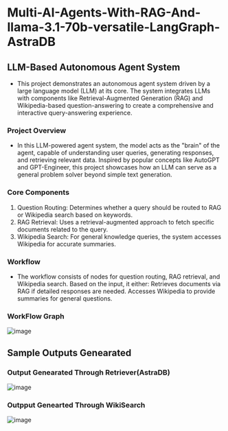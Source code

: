 # Multi-AI-Agents-With-RAG-And-llama-3.1-70b-versatile-LangGraph-AstraDB
## LLM-Based Autonomous Agent System
- This project demonstrates an autonomous agent system driven by a large language model (LLM) at its core. The system integrates LLMs with components like Retrieval-Augmented Generation (RAG) and Wikipedia-based question-answering to create a comprehensive and interactive query-answering experience.

### Project Overview
- In this LLM-powered agent system, the model acts as the "brain" of the agent, capable of understanding user queries, generating responses, and retrieving relevant data. Inspired by popular concepts like AutoGPT and GPT-Engineer, this project showcases how an LLM can serve as a general problem solver beyond simple text generation.

### Core Components
1. Question Routing: Determines whether a query should be routed to RAG or Wikipedia search based on keywords.
2. RAG Retrieval: Uses a retrieval-augmented approach to fetch specific documents related to the query.
3. Wikipedia Search: For general knowledge queries, the system accesses Wikipedia for accurate summaries.

### Workflow
- The workflow consists of nodes for question routing, RAG retrieval, and Wikipedia search. 
Based on the input, it either:
Retrieves documents via RAG if detailed responses are needed.
Accesses Wikipedia to provide summaries for general questions.

### WorkFlow Graph

![image](https://github.com/user-attachments/assets/b2f8c3ac-ebb3-4de3-962a-c7b986a251b1)


## Sample Outputs Genearated

### Output Genearated Through Retriever(AstraDB)
![image](https://github.com/user-attachments/assets/7a691900-6f84-478b-9fa4-72fda24403ba)

### Outpput Genearted Through WikiSearch
![image](https://github.com/user-attachments/assets/0fe494c0-7a2a-4f11-a945-11a4ce0aa0d3)

